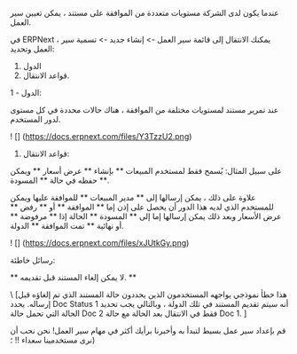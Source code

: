 عندما يكون لدى الشركة مستويات متعددة من الموافقة على مستند ، يمكن تعيين سير العمل.

في ERPNext ، يمكنك الانتقال إلى قائمة سير العمل -> إنشاء جديد -> تسمية سير العمل وتحديد:

1. الدول
2. قواعد الانتقال.

1 - الدول:

عند تمرير مستند لمستويات مختلفة من الموافقة ، هناك حالات محددة في كل مستوى لدور المستخدم.

! [] (https://docs.erpnext.com/files/Y3TzzU2.png)

1. قواعد الانتقال:

على سبيل المثال: يُسمح فقط لمستخدم المبيعات ** بإنشاء ** عرض أسعار ** ويمكن حفظه في حالة ** المسودة **.

علاوة على ذلك ، يمكن إرسالها إلى ** مدير المبيعات ** للموافقة عليها ويمكن للمستخدم الذي لديه هذا الدور أن يحصل على إذن إما ** الموافقة ** أو ** رفض ** عرض الأسعار وبعد ذلك يمكن إرسالها إما إلى ** المسودة ** الحالة إذا ** مرفوضة ** أو نهائية ** تمت الموافقة ** الدولة.

! [] (https://docs.erpnext.com/files/xJUtkGy.png)

رسائل خاطئة:

** لا يمكن إلغاء المستند قبل تقديمه. **

\ [هذا خطأ نموذجي يواجهه المستخدمون الذين يحددون حالة المستند الذي تم إلغاؤه قبل إرساله. يحدد Doc Status 1 أنه سيتم تقديم المستند في تلك الدولة ، وبالتالي يجب تحديد الحالة التي تحمل حالة Doc 2 فقط في الانتقال بعد الحالة مع حالة Doc 1. \]

قم بإعداد سير عمل بسيط لتبدأ به وأخبرنا برأيك أكثر في مهام سير العمل! نحن نحب أن نرى مستخدمينا سعداء !! ؛)